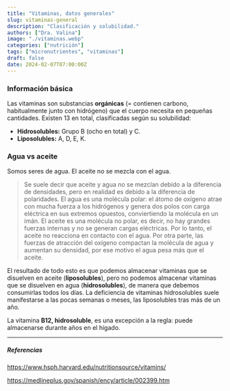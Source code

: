 ```yaml
---
title: "Vitaminas, datos generales"
slug: vitaminas-general
description: "Clasificación y solubilidad."
authors: ["Dra. Valina"]
image: "./vitaminas.webp"
categories: ["nutrición"]
tags: ["micronutrientes", "vitaminas"]
draft: false
date: 2024-02-07T07:00:00Z
---
```


### Información básica
Las vitaminas son substancias **orgánicas** (= contienen carbono, habitualmente junto con hidrógeno) que el cuerpo necesita en pequeñas cantidades. Existen 13 en total, clasificadas según su solubilidad:

- **Hidrosolubles:** Grupo B (ocho en total) y C.
- **Liposolubles:** A, D, E, K.

### Agua vs aceite

Somos seres de agua. El aceite no se mezcla con el agua.

> Se suele decir que aceite y agua no se mezclan debido a la diferencia de densidades, pero en realidad es debido a la diferencia de polaridades. El agua es una molécula polar: el átomo de oxígeno atrae con mucha fuerza a los hidrógenos y genera dos polos con carga eléctrica en sus extremos opuestos, conviertiendo la molécula en un imán. El aceite es una molécula no polar, es decir, no hay grandes fuerzas internas y no se generan cargas eléctricas. Por lo tanto, el aceite no reacciona en contacto con el agua. Por otra parte, las fuerzas de atracción del oxígeno compactan la molécula de agua y aumentan su densidad, por ese motivo el agua pesa más que el aceite.

El resultado de todo esto es que podemos almacenar vitaminas que se disuelven en aceite (**liposolubles**), pero no podemos almacenar vitaminas que se disuelven en agua (**hidrosolubles**), de manera que debemos consumirlas todos los días. La deficiencia de vitaminas hidrosolubles suele manifestarse a las pocas semanas o meses, las liposolubles tras más de un año.

La vitamina **B12, hidrosoluble**, es una excepción a la regla: puede almacenarse durante años en el hígado.


---

##### Referencias

https://www.hsph.harvard.edu/nutritionsource/vitamins/

https://medlineplus.gov/spanish/ency/article/002399.htm
